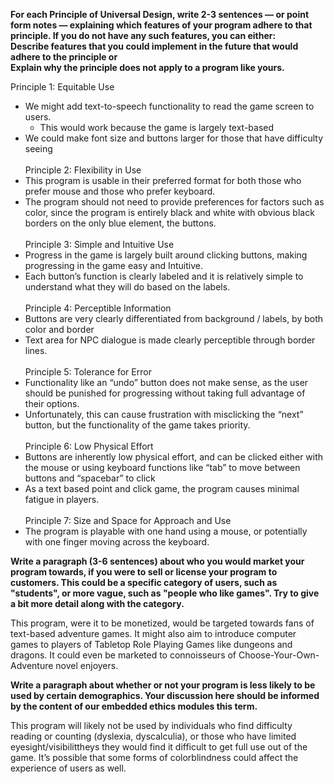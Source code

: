 **For each Principle of Universal Design, write 2-3 sentences — or point form notes — explaining which features of your program adhere to that principle. If you do not have any such features, you can either: \
Describe features that you could implement in the future that would adhere to the principle   or \
Explain why the principle does not apply to a program like yours.** 


Principle 1: Equitable Use
* We might add text-to-speech functionality to read the game screen to users.
  * This would work because the game is largely text-based
* We could make font size and buttons larger for those that have difficulty seeing \
\
Principle 2: Flexibility in Use
* This program is usable in their preferred format for both those who prefer mouse and those who prefer keyboard.
* The program should not need to provide preferences for factors such as color, since the program is entirely black and white with obvious black borders on the only blue element, the buttons. \
\
Principle 3: Simple and Intuitive Use
* Progress in the game is largely built around clicking buttons, making progressing in the game easy and Intuitive.
* Each button’s function is clearly labeled and it is relatively simple to understand what they will do based on the labels. \
\
Principle 4: Perceptible Information
* Buttons are very clearly differentiated from background / labels, by both color and border
* Text area for NPC dialogue is made clearly perceptible through border lines. \
\
Principle 5: Tolerance for Error
* Functionality like an “undo” button does not make sense, as the user should be punished for progressing without taking full advantage of their options.
* Unfortunately, this can cause frustration with misclicking the “next” button, but the functionality of the game takes priority. \
\
Principle 6: Low Physical Effort
* Buttons are inherently low physical effort, and can be clicked either with the mouse or using keyboard functions like “tab” to move between buttons and “spacebar” to click
* As a text based point and click game, the program causes minimal fatigue in players. \
\
Principle 7: Size and Space for Approach and Use
* The program is playable with one hand using a mouse, or potentially with one finger moving across the keyboard.


**Write a paragraph (3-6 sentences) about who you would market your program towards, if you were to sell or license your program to customers. This could be a specific category of users, such as "students", or more vague, such as "people who like games". Try to give a bit more detail along with the category.**

This program, were it to be monetized, would be targeted towards fans of text-based adventure games. It might also aim to introduce computer games to players of Tabletop Role Playing Games like dungeons and dragons. It could even be marketed to connoisseurs of Choose-Your-Own-Adventure novel enjoyers. 


**Write a paragraph about whether or not your program is less likely to be used by certain demographics. Your discussion here should be informed by the content of our embedded ethics modules this term.**

This program will likely not be used by individuals who find difficulty reading or counting (dyslexia, dyscalculia), or those who have limited eyesight/visibilittheys they would find it difficult to get full use out of the game. It’s possible that some forms of colorblindness could affect the experience of users as well.
